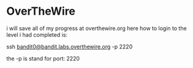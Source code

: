 # OverTheWire
i will save all of my progress at overthewire.org here
how to login to the level i had completed is:

ssh bandit0@bandit.labs.overthewire.org -p 2220

the -p is stand for port: 2220
